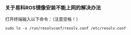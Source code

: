 ### 关于易科ROS镜像安装不能上网的解决办法

打开终端输入以下命令：（注意空格！）

`sudo ln -s /run/resolvconf/resolv.conf /etc/resolv.conf`